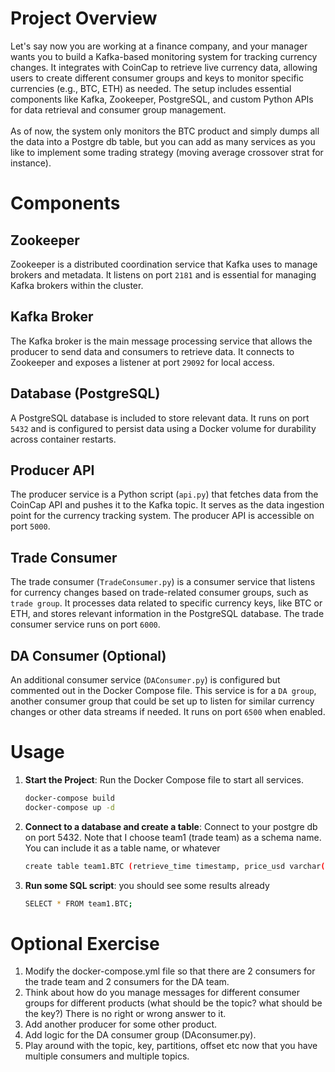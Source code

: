 # Project Overview
Let's say now you are working at a finance company, and your manager wants you to build a Kafka-based monitoring system for tracking currency changes. It integrates with CoinCap to retrieve live currency data, allowing users to create different consumer groups and keys to monitor specific currencies (e.g., BTC, ETH) as needed. The setup includes essential components like Kafka, Zookeeper, PostgreSQL, and custom Python APIs for data retrieval and consumer group management. \
\
As of now, the system only monitors the BTC product and simply dumps all the data into a Postgre db table, but you can add as many services as you like to implement some trading strategy (moving average crossover strat for instance).

# Components

## Zookeeper
Zookeeper is a distributed coordination service that Kafka uses to manage brokers and metadata. It listens on port `2181` and is essential for managing Kafka brokers within the cluster.

## Kafka Broker
The Kafka broker is the main message processing service that allows the producer to send data and consumers to retrieve data. It connects to Zookeeper and exposes a listener at port `29092` for local access.

## Database (PostgreSQL)
A PostgreSQL database is included to store relevant data. It runs on port `5432` and is configured to persist data using a Docker volume for durability across container restarts.

## Producer API
The producer service is a Python script (`api.py`) that fetches data from the CoinCap API and pushes it to the Kafka topic. It serves as the data ingestion point for the currency tracking system. The producer API is accessible on port `5000`.

## Trade Consumer
The trade consumer (`TradeConsumer.py`) is a consumer service that listens for currency changes based on trade-related consumer groups, such as `trade group`. It processes data related to specific currency keys, like BTC or ETH, and stores relevant information in the PostgreSQL database. The trade consumer service runs on port `6000`.

## DA Consumer (Optional)
An additional consumer service (`DAConsumer.py`) is configured but commented out in the Docker Compose file. This service is for a `DA group`, another consumer group that could be set up to listen for similar currency changes or other data streams if needed. It runs on port `6500` when enabled.

# Usage
1. **Start the Project**: Run the Docker Compose file to start all services.
   ```bash
   docker-compose build
   docker-compose up -d

2. **Connect to a database and create a table**: Connect to your postgre db on port 5432. Note that I choose team1 (trade team) as a schema name. You can include it as a table name, or whatever
   ```bash
   create table team1.BTC (retrieve_time timestamp, price_usd varchar(50), change_percent varchar(50));
2. **Run some SQL script**:  you should see some results already
   ```bash
   SELECT * FROM team1.BTC;

# Optional Exercise
1. Modify the docker-compose.yml file so that there are 2 consumers for the trade team and 2 consumers for the DA team.
2. Think about how do you manage messages for different consumer groups for different products (what should be the topic? what should be the key?) There is no right or wrong answer to it.
3. Add another producer for some other product. 
4. Add logic for the DA consumer group (DAconsumer.py). 
5. Play around with the topic, key, partitions, offset etc now that you have multiple consumers and multiple topics.
   


